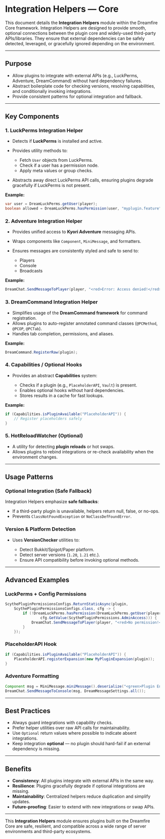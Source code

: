 # Integration Helpers — Core

This document details the **Integration Helpers** module within the Dreamfire Core framework. Integration Helpers are designed to provide smooth, optional connections between the plugin core and widely-used third-party APIs/libraries. They ensure that external dependencies can be safely detected, leveraged, or gracefully ignored depending on the environment.

---

## Purpose

* Allow plugins to integrate with external APIs (e.g., LuckPerms, Adventure, DreamCommand) without hard dependency failures.
* Abstract boilerplate code for checking versions, resolving capabilities, and conditionally invoking integrations.
* Provide consistent patterns for optional integration and fallback.

---

## Key Components

### 1. **LuckPerms Integration Helper**

* Detects if **LuckPerms** is installed and active.
* Provides utility methods to:

    * Fetch `User` objects from LuckPerms.
    * Check if a user has a permission node.
    * Apply meta values or group checks.
* Abstracts away direct LuckPerms API calls, ensuring plugins degrade gracefully if LuckPerms is not present.

**Example:**

```java
var user = DreamLuckPerms.getUser(player);
boolean allowed = DreamLuckPerms.hasPermission(user, "myplugin.feature");
```

### 2. **Adventure Integration Helper**

* Provides unified access to **Kyori Adventure** messaging APIs.
* Wraps components like `Component`, `MiniMessage`, and formatters.
* Ensures messages are consistently styled and safe to send to:

    * Players
    * Console
    * Broadcasts

**Example:**

```java
DreamChat.SendMessageToPlayer(player, "<red>Error: Access denied!</red>", settings);
```

### 3. **DreamCommand Integration Helper**

* Simplifies usage of the **DreamCommand framework** for command registration.
* Allows plugins to auto-register annotated command classes (`@PCMethod`, `@PCOP`, `@PCTab`).
* Handles tab completion, permissions, and aliases.

**Example:**

```java
DreamCommand.RegisterRaw(plugin);
```

### 4. **Capabilities / Optional Hooks**

* Provides an abstract **Capabilities** system:

    * Checks if a plugin (e.g., `PlaceholderAPI`, `Vault`) is present.
    * Enables optional hooks without hard dependencies.
    * Stores results in a cache for fast lookups.

**Example:**

```java
if (Capabilities.isPluginAvailable("PlaceholderAPI")) {
    // Register placeholders safely
}
```

### 5. **HotReloadWatcher (Optional)**

* A utility for detecting **plugin reloads** or hot swaps.
* Allows plugins to rebind integrations or re-check availability when the environment changes.

---

## Usage Patterns

### Optional Integration (Safe Fallback)

Integration Helpers emphasize **safe fallbacks**:

* If a third-party plugin is unavailable, helpers return null, false, or no-ops.
* Prevents `ClassNotFoundException` or `NoClassDefFoundError`.

### Version & Platform Detection

* Uses **VersionChecker** utilities to:

    * Detect Bukkit/Spigot/Paper platform.
    * Detect server versions (`1.20`, `1.21` etc.).
    * Ensure API compatibility before invoking optional methods.

---

## Advanced Examples

### LuckPerms + Config Permissions

```java
ScythePluginPermissionsConfigs.ReturnStaticAsync(plugin,
    ScythePluginPermissionsConfigs.class, cfg -> {
        if (!DreamLuckPerms.hasPermission(DreamLuckPerms.getUser(player),
                cfg.GetValue(ScythePluginPermissions.AdminAccess))) {
            DreamChat.SendMessageToPlayer(player, "<red>No permission!</red>", DreamMessageSettings.all());
        }
    });
```

### PlaceholderAPI Hook

```java
if (Capabilities.isPluginAvailable("PlaceholderAPI")) {
    PlaceholderAPI.registerExpansion(new MyPluginExpansion(plugin));
}
```

### Adventure Formatting

```java
Component msg = MiniMessage.miniMessage().deserialize("<green>Plugin Enabled!</green>");
DreamChat.SendMessageToConsole(msg, DreamMessageSettings.all());
```

---

## Best Practices

* Always guard integrations with capability checks.
* Prefer helper utilities over raw API calls for maintainability.
* Use `Optional` return values where possible to indicate absent integrations.
* Keep integration **optional** — no plugin should hard-fail if an external dependency is missing.

---

## Benefits

* **Consistency**: All plugins integrate with external APIs in the same way.
* **Resilience**: Plugins gracefully degrade if optional integrations are missing.
* **Maintainability**: Centralized helpers reduce duplication and simplify updates.
* **Future-proofing**: Easier to extend with new integrations or swap APIs.

---

This **Integration Helpers** module ensures plugins built on the Dreamfire Core are safe, resilient, and compatible across a wide range of server environments and third-party ecosystems.